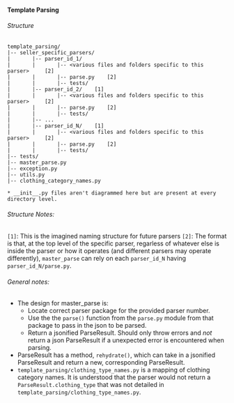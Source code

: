 #### Template Parsing
###### Structure
```
template_parsing/
|-- seller_specific_parsers/
|		|-- parser_id_1/
|		|		|-- <various files and folders specific to this parser> 	[2]
|		|		|-- parse.py 	[2]
|		|		|-- tests/
|		|-- parser_id_2/	[1]
|		|		|-- <various files and folders specific to this parser> 	[2]
|		|		|-- parse.py 	[2]
|		|		|-- tests/
|		|-- ...
|		|-- parser_id_N/	[1]
|		|		|-- <various files and folders specific to this parser> 	[2]
|		|		|-- parse.py 	[2]
|		|		|-- tests/
|--	tests/
|-- master_parse.py
|-- exception.py
|-- utils.py
|-- clothing_category_names.py

* __init__.py files aren't diagrammed here but are present at every directory level.
```

###### Structure Notes:
`[1]`: This is the imagined naming structure for future parsers
`[2]`: The format is that, at the top level of the specific parser, regarless of whatever else is inside the parser or how it operates (and different parsers may operate differently), `master_parse` can rely on each `parser_id_N` having `parser_id_N/parse.py`.
###### General notes:
- The design for master_parse is:
	- Locate correct parser package for the provided parser number.
	- Use the the `parse()` function from the `parse.py` module from that package to pass in the json to be parsed.
	- Return a jsonified ParseResult. Should only throw errors and *not* return a json ParseResult if a unexpected error is encountered when parsing.
- ParseResult has a method, `rehydrate()`, which can take in a jsonified ParseResult and return a new, corresponding ParseResult.
- `template_parsing/clothing_type_names.py` is a mapping of clothing category names. It is understood that the parser would not return a `ParseResult.clothing_type` that was not detailed in `template_parsing/clothing_type_names.py`.
